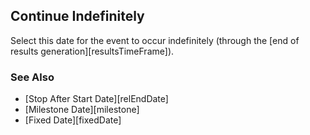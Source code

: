 ## Continue Indefinitely

Select this date for the event to occur indefinitely (through the [end of results generation][resultsTimeFrame]).

### See Also

* [Stop After Start Date][relEndDate]
* [Milestone Date][milestone]
* [Fixed Date][fixedDate]

